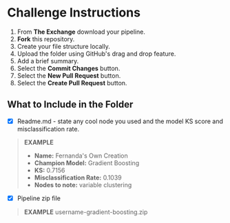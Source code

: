 # Challenge Instructions

1. From **The Exchange** download your pipeline.
2. **Fork** this repository.
3. Create your file structure locally. 
4. Upload the folder using GitHub's drag and drop feature.
5. Add a brief summary. 
6. Select the **Commit Changes** button.
7. Select the **New Pull Request** button.
8. Select the **Create Pull Request** button.

## What to Include in the Folder

- [x] Readme.md - state any cool node you used and the model KS score and misclassification rate.
>**EXAMPLE**
>* **Name:** Fernanda's Own Creation
>* **Champion Model:** Gradient Boosting
>* **KS:** 0.7156
>* **Misclassification Rate:** 0.1039
>* **Nodes to note:** variable clustering
- [x] Pipeline zip file 
>**EXAMPLE** username-gradient-boosting.zip
